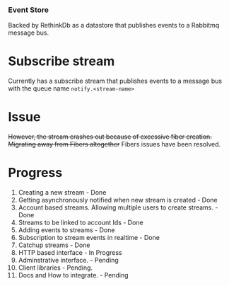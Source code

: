 ### Event Store

Backed by RethinkDb as a datastore that publishes events to a Rabbitmq message bus.

# Subscribe stream

Currently has a subscribe stream that publishes events to a message bus with the queue
name `notify.<stream-name>`

# Issue

~~However, the stream crashes out because of excessive fiber creation. Migrating away from Fibers altogether~~
Fibers issues have been resolved.

# Progress

1. Creating a new stream - Done
2. Getting asynchronously notified when new stream is created - Done
3. Account based streams. Allowing multiple users to create streams. - Done
4. Streams to be linked to account Ids - Done
5. Adding events to streams - Done
6. Subscription to stream events in realtime - Done
7. Catchup streams - Done
8. HTTP based interface - In Progress
9. Adminstrative interface. - Pending
10. Client libraries - Pending.
11. Docs and How to integrate. - Pending







